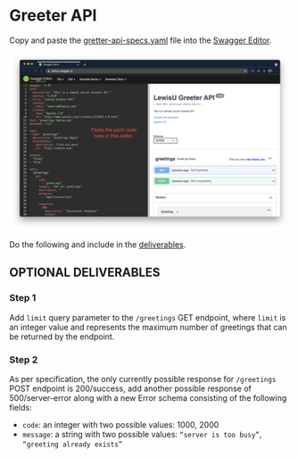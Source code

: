# Greeter API

Copy and paste the [gretter-api-specs.yaml](./greeter-api-specs.yaml) file 
into the [Swagger Editor](https://editor.swagger.io/).

![Greeter YAML in Editor](../docs/images/Greeter%20in%20Editor.png)

Do the following and include in the [deliverables](../DELIVERABLES.md).

## OPTIONAL DELIVERABLES

### Step 1

Add `limit` query parameter to the `/greetings` GET endpoint, 
where `limit` is an integer value and represents the maximum number of greetings 
that can be returned by the endpoint.

### Step 2

As per specification, the only currently possible response for `/greetings` POST endpoint is 200/success, add another possible response of 500/server-error along with a new Error schema consisting of the following fields:

  - `code`: an integer with two possible values: 1000, 2000
  - `message`: a string with two possible values: `“server is too busy”`, `“greeting already exists”`
